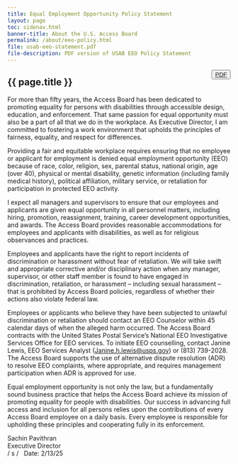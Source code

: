 ```yaml
---
title: Equal Employment Opportunity Policy Statement
layout: page
toc: sidenav.html
banner-title: About the U.S. Access Board
permalink: /about/eeo-policy.html
file: usab-eeo-statement.pdf
file-description: PDF version of USAB EEO Policy Statement
---
```

<button type="button" class="usa-button--outline" style="float:right" title="{{ page.file-description }}"><a href="{{ site.baseurl }}/files/{{ page.file }}">PDF</a></button>

## {{ page.title }}

For more than fifty years, the Access Board has been dedicated to promoting equality for persons with disabilities through accessible design, education, and enforcement. That same passion for equal opportunity must also be a part of all that we do in the workplace. As Executive Director, I am committed to fostering a work environment that upholds the principles of fairness, equality, and respect for differences.

Providing a fair and equitable workplace requires ensuring that no employee or applicant for employment is denied equal employment opportunity (EEO) because of race, color, religion, sex, parental status, national origin, age (over 40), physical or mental disability, genetic information (including family medical history), political affiliation, military service, or retaliation for participation in protected EEO activity.

I expect all managers and supervisors to ensure that our employees and applicants are given equal opportunity in all personnel matters, including hiring, promotion, reassignment, training, career development opportunities, and awards. The Access Board provides reasonable accommodations for employees and applicants with disabilities, as well as for religious observances and practices.

Employees and applicants have the right to report incidents of discrimination or harassment without fear of retaliation. We will take swift and appropriate corrective and/or disciplinary action when any manager, supervisor, or other staff member is found to have engaged in discrimination, retaliation, or harassment – including sexual harassment – that is prohibited by Access Board policies, regardless of whether their actions also violate federal law.

Employees or applicants who believe they have been subjected to unlawful discrimination or retaliation should contact an EEO Counselor within 45 calendar days of when the alleged harm occurred. The Access Board contracts with the United States Postal Service’s National EEO Investigative Services Office for EEO services. To initiate EEO counselling, contact Janine Lewis, EEO Services Analyst ([Janine.h.lewis@usps.gov](mailto:Janine.h.lewis@usps.gov)) or (813) 739-2028. The Access Board supports the use of alternative dispute resolution (ADR) to resolve EEO complaints, where appropriate, and requires management participation when ADR is approved for use.

Equal employment opportunity is not only the law, but a fundamentally sound business practice that helps the Access Board achieve its mission of promoting equality for people with disabilities. Our success in advancing full access and inclusion for all persons relies upon the contributions of every Access Board employee on a daily basis. Every employee is responsible for upholding these principles and cooperating fully in its enforcement.

Sachin Pavithran \
Executive Director \
/ s / &nbsp; Date: 2/13/25
